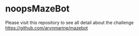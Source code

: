 # noopsMazeBot

Please visit this repository to see all detail about the challenge
https://github.com/arvnmarine/mazebot
